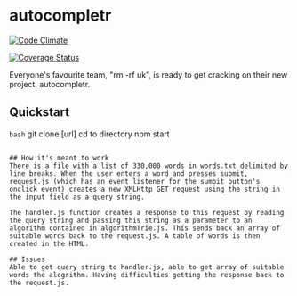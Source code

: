 # autocompletr

[![Code Climate](https://codeclimate.com/github/rm-rfUK/autocompletr/badges/gpa.svg)](https://codeclimate.com/github/rm-rfUK/autocompletr)

[![Coverage Status](https://coveralls.io/repos/github/rm-rfUK/autocompletr/badge.svg?branch=master)](https://coveralls.io/github/rm-rfUK/autocompletr?branch=master)

Everyone's favourite team, "rm -rf uk", is ready to get cracking on their new project, autocompletr.

## Quickstart
```bash```
git clone [url]
cd to directory
npm start
```

## How it's meant to work
There is a file with a list of 330,000 words in words.txt delimited by line breaks. When the user enters a word and presses submit, request.js (which has an event listener for the sumbit button's onclick event) creates a new XMLHttp GET request using the string in the input field as a query string.

The handler.js function creates a response to this request by reading the query string and passing this string as a parameter to an algorithm contained in algorithmTrie.js. This sends back an array of suitable words back to the request.js. A table of words is then created in the HTML.

## Issues
Able to get query string to handler.js, able to get array of suitable words the alogrithm. Having difficulties getting the response back to the request.js.
